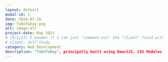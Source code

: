 ```yaml
---
layout: default
modal-id: 1
date: 2014-07-18
img: ToDoToDay.png
alt: image-alt
project-date: May 2023
# (6/2/23) I wonder if I can just "comment-out" the "client" field without consequence (...?):
# client: Self-Study
category: Web Development
description: "ToDoToDay", principally built using ReactJS, CSS Modules, and JavaScript, is a variation on the classic "to-do list" interface that integrates the ["Eisenhower Matrix" task management concept](https://en.wikipedia.org/wiki/Time_management#The_Eisenhower_Method) purportedly popularized by the World War II-era general and later United States President of the same name. <br /> <br /> The project allows users to better manage their daily responsibilities by individually entering tasks requiring completion, organizing each task into one of four categories correlated to task importance and urgency, and striking each task as/when completed simply by clicking that task.
---
```

